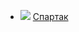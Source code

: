 * ![](/books/prose_history/Рафаэло%20Джованьоли/Спартак.jpg) [Спартак](/books/prose_history/Рафаэло%20Джованьоли/Спартак)